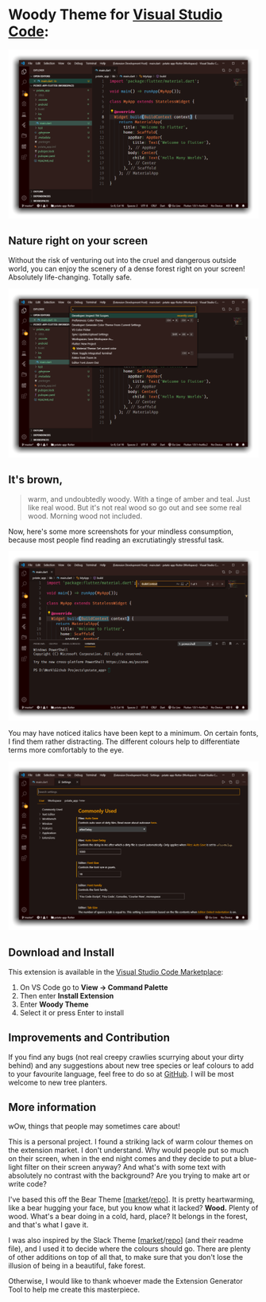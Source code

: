 # Woody Theme for [Visual Studio Code]():
![This text is supposed to be an image of the theme in action. If you can't see this image, you should probably call your ISP and unsubscribe for them, and just go out hiking instead. A better life choice.](/img/img-1.png "Normal coding conditions")

## Nature right on your screen
Without the risk of venturing out into the cruel and dangerous outside world, you can enjoy the scenery of a dense forest right on your screen! Absolutely life-changing. Totally safe.

![This text is supposed to be the second image of the theme in action. Plant trees in VSCode and you'll achieve the same effect. Honest.](/img/img-2.png "With the command palette open")

## It's brown,
>warm, and undoubtedly woody. With a tinge of amber and teal. Just like real wood. But it's not real wood so go out and see some real wood. Morning wood not included.

Now, here's some more screenshots for your mindless consumption, because most people find reading an excrutiatingly stressful task.

![Frankly, your internet sucks.](/img/img-3.png "The Find/Replace and Terminal panel")

You may have noticed italics have been kept to a minimum. On certain fonts, I find them rather distracting. The different colours help to differentiate terms more comfortably to the eye.

![Or you just happened to get the short end of the stick of internet bandwidth. I think some guy working in your ISP probably was like, 'I don't like this IP address, let's just give it half a wire of bandwidth.' and laughed about it.](/img/img-4.png "The settings page")

## Download and Install

This extension is available in the [Visual Studio Code Marketplace]():
1. On VS Code go to **View -> Command Palette**
2. Then enter **Install Extension**
3. Enter **Woody Theme**
4. Select it or press Enter to install

## Improvements and Contribution

If you find any bugs (not real creepy crawlies scurrying about your dirty behind) and any suggestions about new tree species or leaf colours to add to your favourite language, feel free to do so at [GitHub](https://github.com/seahyx/Woody-Theme). I will be most welcome to new tree planters.

## More information
wOw, things that people may sometimes care about!

This is a personal project. I found a striking lack of warm colour themes on the extension market. I don't understand. Why would people put so much on their screen, when in the end night comes and they decide to put a blue-light filter on their screen anyway? And what's with some text with absolutely no contrast with the background? Are you trying to make art or write code?

I've based this off the Bear Theme [[market](https://marketplace.visualstudio.com/items?itemName=felipe-mendes.slack-theme "Visual Studio Code Marketplace")/[repo](https://github.com/slack-theme/visual-studio-code "GitHub Repository")]. It is pretty heartwarming, like a bear hugging your face, but you know what it lacked? **Wood.** Plenty of wood. What's a bear doing in a cold, hard, place? It belongs in the forest, and that's what I gave it.

I was also inspired by the Slack Theme [[market](https://marketplace.visualstudio.com/items?itemName=dahong.theme-bear "Visual Studio Code Marketplace")/[repo](https://github.com/shaodahong/theme-bear "GitHub Repository")] (and their readme file), and I used it to decide where the colours should go. There are plenty of other additions on top of all that, to make sure that you don't lose the illusion of being in a beautiful, fake forest.

Otherwise, I would like to thank whoever made the Extension Generator Tool to help me create this masterpiece.
